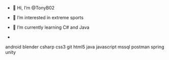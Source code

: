 - 👋 Hi, I’m @TonyB02
- 👀 I’m interested in extreme sports
- 🌱 I’m currently learning C# and Java 
  
- 
android blender  csharp css3 git html5 java javascript  mssql postman spring unity
<!---
TonyB02/TonyB02 is a ✨ special ✨ repository because its `README.md` (this file) appears on your GitHub profile.
You can click the Preview link to take a look at your changes.
--->
      
